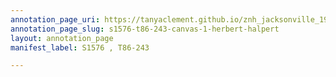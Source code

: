 ```yaml
---
annotation_page_uri: https://tanyaclement.github.io/znh_jacksonville_1939/annotations/s1576-t86-243-canvas-1-herbert-halpert.json
annotation_page_slug: s1576-t86-243-canvas-1-herbert-halpert
layout: annotation_page
manifest_label: S1576 , T86-243

---
```

